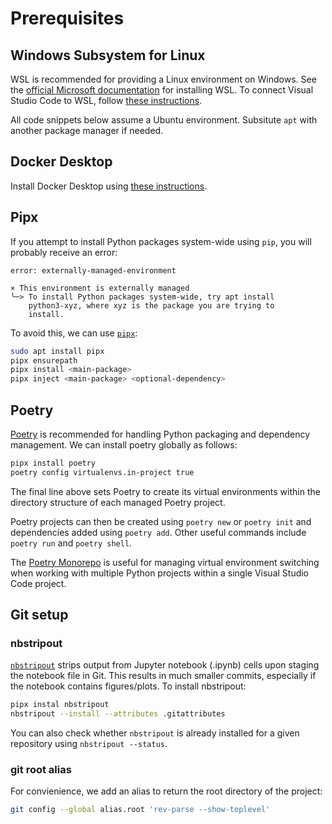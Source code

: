 # Prerequisites

## Windows Subsystem for Linux

WSL is recommended for providing a Linux environment on Windows. See the [official Microsoft documentation](https://learn.microsoft.com/en-us/linux/install#install-linux-with-windows-subsystem-for-linux) for installing WSL. To connect Visual Studio Code to WSL, follow [these instructions](https://code.visualstudio.com/docs/remote/wsl-tutorial).

All code snippets below assume a Ubuntu environment. Subsitute `apt` with another package manager if needed.

## Docker Desktop

Install Docker Desktop using [these instructions](https://docs.docker.com/get-docker/).

## Pipx

If you attempt to install Python packages system-wide using `pip`, you will probably receive an error:
```
error: externally-managed-environment

× This environment is externally managed
╰─> To install Python packages system-wide, try apt install
    python3-xyz, where xyz is the package you are trying to
    install.
```

To avoid this, we can use [`pipx`](https://pipx.pypa.io/stable/):
```bash
sudo apt install pipx
pipx ensurepath
pipx install <main-package>
pipx inject <main-package> <optional-dependency>
```

## Poetry

[Poetry](https://python-poetry.org/) is recommended for handling Python packaging and dependency management.  We can install poetry globally as follows:

```bash
pipx install poetry
poetry config virtualenvs.in-project true
```

The final line above sets Poetry to create its virtual environments within the directory structure of each managed Poetry project.

Poetry projects can then be created using `poetry new` or `poetry init` and dependencies added using `poetry add`. Other useful commands include `poetry run` and `poetry shell`.

The [Poetry Monorepo](https://marketplace.visualstudio.com/items?itemName=ameenahsanma.poetry-monorepo) is useful for managing virtual environment switching when working with multiple Python projects within a single Visual Studio Code project.


## Git setup

### nbstripout

[`nbstripout`](https://pypi.org/project/nbstripout/) strips output from Jupyter notebook (.ipynb) cells upon staging the notebook file in Git. This results in much smaller commits, especially if the notebook contains figures/plots. To install nbstripout:
```bash
pipx instal nbstripout
nbstripout --install --attributes .gitattributes
```

You can also check whether `nbstripout` is already installed for a given repository using `nbstripout --status`.

### git root alias

For convienience, we add an alias to return the root directory of the project:
 ```bash
git config --global alias.root 'rev-parse --show-toplevel'
 ```
 